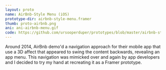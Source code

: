 ```yaml
---
layout: proto
name: AirBnb-Style Menu (iOS)
prototype-dir: airbnb-style-menu.framer
thumb: proto-airbnb.png
ani: ani-airbnb-menu.gif
code: https://github.com/ursooperduper/prototypes/blob/master/airbnb-style-menu.framer/app.coffee
---
```


Around 2014, AirBnb demo'd a navigation approach for their mobile app that use a 3D affect that appeared to swing the content backwards, revealing an app menu. This navigation was mimicked over and again by app developers and I decided to try my hand at recreating it as a Framer prototype.
